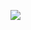 ![](https://www.jianshu.com/p/8de9f8487ca6?utm_campaign=haruki&utm_content=note&utm_medium=reader_share&utm_source=weixin)
